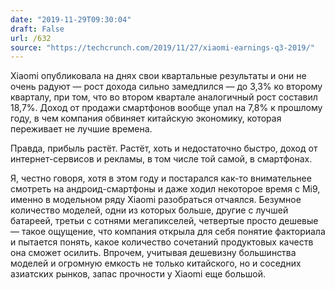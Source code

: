 ```yaml
---
date: "2019-11-29T09:30:04"
draft: False
url: /632
source: "https://techcrunch.com/2019/11/27/xiaomi-earnings-q3-2019/"
---
```


Xiaomi опубликовала на днях свои квартальные результаты и они не очень радуют — рост дохода сильно замедлился — до 3,3% ко второму кварталу, при том, что во втором квартале аналогичный рост составил 18,7%. Доход от продажи смартфонов вообще упал на 7,8% к прошлому году, в чем компания обвиняет китайскую экономику, которая переживает не лучшие времена.

Правда, прибыль растёт. Растёт, хоть и недостаточно быстро, доход от интернет-сервисов и рекламы, в том числе той самой, в смартфонах.

Я, честно говоря, хотя в этом году и постарался как-то внимательнее смотреть на андроид-смартфоны и даже ходил некоторое время с Mi9, именно в модельном ряду Xiaomi разобраться отчаялся. Безумное количество моделей, одни из которых больше, другие с лучшей батареей, третьи с сотнями мегапикселей, четвертые просто дешевые — такое ощущение, что компания открыла для себя понятие факториала и пытается понять, какое количество сочетаний продуктовых качеств она сможет осилить. Впрочем, учитывая дешевизну большинства моделей и огромную емкость не только китайского, но и соседних азиатских рынков, запас прочности у Xiaomi еще большой.
